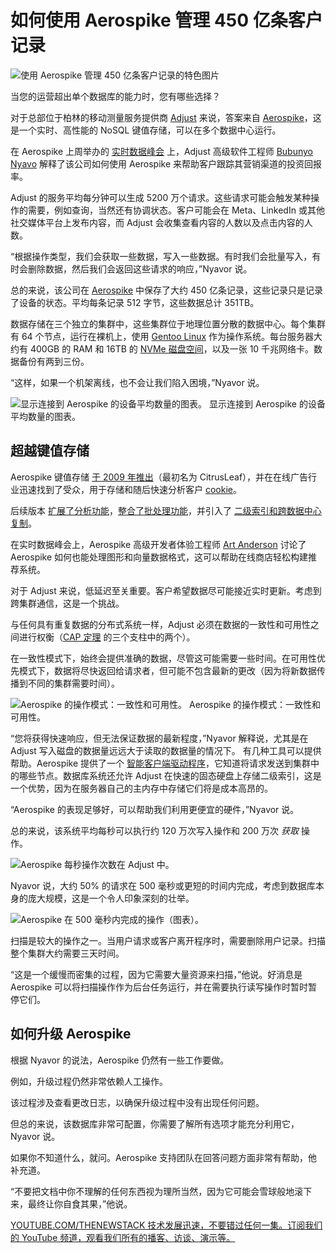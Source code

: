 # 如何使用 Aerospike 管理 450 亿条客户记录

![使用 Aerospike 管理 450 亿条客户记录的特色图片](https://cdn.thenewstack.io/media/2024/06/c91ac4d6-aerospike-storage-06-adjust-1024x591.png)

当您的运营超出单个数据库的能力时，您有哪些选择？

对于总部位于柏林的移动测量服务提供商 [Adjust](https://www.adjust.com/) 来说，答案来自 [Aerospike](https://aerospike.com?utm_content=inline+mention)，这是一个实时、高性能的 NoSQL 键值存储，可以在多个数据中心运行。

在 Aerospike 上周举办的 [实时数据峰会](https://www.realtimedatasummit.com/) 上，Adjust 高级软件工程师 [Bubunyo Nyavo](https://www.linkedin.com/in/bubunyonyavor/?originalSubdomain=de) 解释了该公司如何使用 Aerospike 来帮助客户跟踪其营销渠道的投资回报率。

Adjust 的服务平均每分钟可以生成 5200 万个请求。这些请求可能会触发某种操作的需要，例如查询，当然还有协调状态。客户可能会在 Meta、LinkedIn 或其他社交媒体平台上发布内容，而 Adjust 会收集查看内容的人数以及点击内容的人数。

“根据操作类型，我们会获取一些数据，写入一些数据。有时我们会批量写入，有时会删除数据，然后我们会返回这些请求的响应，”Nyavor 说。

总的来说，该公司在 [Aerospike](https://thenewstack.io/from-db2-to-real-time-with-aerospike-founder-srini-srinivasan/) 中保存了大约 450 亿条记录，这些记录只是记录了设备的状态。平均每条记录 512 字节，这些数据总计 351TB。

数据存储在三个独立的集群中，这些集群位于地理位置分散的数据中心。每个集群有 64 个节点，运行在裸机上，使用 [Gentoo Linux](https://www.gentoo.org/) 作为操作系统。每台服务器大约有 400GB 的 RAM 和 16TB 的 [NVMe 磁盘空间](https://thenewstack.io/why-nvme-is-a-better-choice-for-your-data-center/)，以及一张 10 千兆网络卡。数据备份有两到三份。

“这样，如果一个机架离线，也不会让我们陷入困境，”Nyavor 说。

![显示连接到 Aerospike 的设备平均数量的图表。](https://cdn.thenewstack.io/media/2024/06/498a9684-aerospike-storage-06-adjust-05-1024x587.png)
显示连接到 Aerospike 的设备平均数量的图表。

## 超越键值存储

Aerospike 键值存储 [于 2009 年推出](https://thenewstack.io/from-db2-to-real-time-with-aerospike-founder-srini-srinivasan/)（最初名为 CitrusLeaf），并在在线广告行业迅速找到了受众，用于存储和随后快速分析客户 [cookie](https://thenewstack.io/improving-price-performance-lowers-infrastructure-costs/)。

后续版本 [扩展了分析功能](https://thenewstack.io/aerospike-gets-sql-powered-by-starburst/)，[整合了批处理功能](https://thenewstack.io/latest-aerospike-update-supports-large-scale-data-models/)，并引入了 [二级索引和跨数据中心复制](https://thenewstack.io/aerospike-database-6-secondary-index-queries-json-and-more/)。

在实时数据峰会上，Aerospike 高级开发者体验工程师 [Art Anderson](https://www.linkedin.com/in/artdanderson/) 讨论了 Aerospike 如何也能处理图形和向量数据格式，这可以帮助在线商店轻松构建推荐系统。

对于 Adjust 来说，低延迟至关重要。客户希望数据尽可能接近实时更新。考虑到跨集群通信，这是一个挑战。

与任何具有重复数据的分布式系统一样，Adjust 必须在数据的一致性和可用性之间进行权衡（[CAP 定理](https://thenewstack.io/acid-transactions-change-the-game-for-cassandra-developers/) 的三个支柱中的两个）。

在一致性模式下，始终会提供准确的数据，尽管这可能需要一些时间。在可用性优先模式下，数据将尽快返回给请求者，但可能不包含最新的更改（因为将新数据传播到不同的集群需要时间）。

![Aerospike 的操作模式：一致性和可用性。](https://cdn.thenewstack.io/media/2024/06/e736a74e-aerospike-storage-06-adjust-01-1024x581.png)
Aerospike 的操作模式：一致性和可用性。

“您将获得快速响应，但无法保证数据的最新程度，”Nyavor 解释说，尤其是在 Adjust 写入磁盘的数据量远远大于读取的数据量的情况下。
有几种工具可以提供帮助。Aerospike 提供了一个 [智能客户端驱动程序](https://download.aerospike.com/download/client/)，它知道将请求发送到集群中的哪些节点。数据库系统还允许 Adjust 在快速的固态硬盘上存储二级索引，这是一个优势，因为在服务器自己的主内存中存储它们将是成本高昂的。

“Aerospike 的表现足够好，可以帮助我们利用更便宜的硬件，”Nyavor 说。

总的来说，该系统平均每秒可以执行约 120 万次写入操作和 200 万次 *获取* 操作。

![Aerospike 每秒操作次数在 Adjust 中。](https://cdn.thenewstack.io/media/2024/06/ea38688d-aerospike-storage-06-adjust-02-1024x579.png)

Nyavor 说，大约 50% 的请求在 500 毫秒或更短的时间内完成，考虑到数据库本身的庞大规模，这是一个令人印象深刻的壮举。

![Aerospike 在 500 毫秒内完成的操作（图表）。](https://cdn.thenewstack.io/media/2024/06/6c50f4d1-aerospike-storage-06-adjust-03-1024x590.png)

扫描是较大的操作之一。当用户请求或客户离开程序时，需要删除用户记录。扫描整个集群大约需要三天时间。

“这是一个缓慢而密集的过程，因为它需要大量资源来扫描，”他说。好消息是 Aerospike 可以将扫描操作作为后台任务运行，并在需要执行读写操作时暂时暂停它们。

## 如何升级 Aerospike
根据 Nyavor 的说法，Aerospike 仍然有一些工作要做。

例如，升级过程仍然非常依赖人工操作。

该过程涉及查看更改日志，以确保升级过程中没有出现任何问题。

但总的来说，该数据库非常可配置，你需要了解所有选项才能充分利用它，Nyavor 说。

如果你不知道什么，就问。Aerospike 支持团队在回答问题方面非常有帮助，他补充道。

“不要把文档中你不理解的任何东西视为理所当然，因为它可能会雪球般地滚下来，最终让你自食其果，”他说。

[
YOUTUBE.COM/THENEWSTACK
技术发展迅速，不要错过任何一集。订阅我们的 YouTube
频道，观看我们所有的播客、访谈、演示等。
](https://youtube.com/thenewstack?sub_confirmation=1)